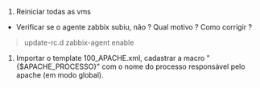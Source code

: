 
1) Reiniciar todas as vms

* Verificar se o agente zabbix subiu, não ? Qual motivo ? Como corrigir ?

> update-rc.d zabbix-agent enable

1) Importar o template 100_APACHE.xml, cadastrar a macro " {$APACHE_PROCESSO}" com o nome do processo responsável pelo apache (em modo global).


